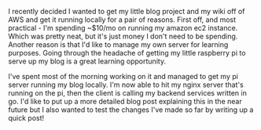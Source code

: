 <!--META--
author: Sean K Smith
created: 2019-04-27T20:54:32Z
edited: 2019-04-27T20:54:32Z
title: Migrated My Server
subtitle: 
tags:
  - linux
  - pi
  - server
  - go
  - golang
--END-->
I recently decided I wanted to get my little blog project and my wiki off of AWS and get it  running locally for a pair of reasons. First off, and most practical - I'm spending ~$10/mo on running my amazon ec2 instance. Which was pretty neat, but it's just money I don't need to be spending. Another reason is that I'd like to manage my own server for learning purposes. Going through the headache of getting my little raspberry pi to serve up my blog is a great learning opportunity.

I've spent most of the morning working on it and managed to get my pi server running my blog locally. I'm now able to hit my nginx server that's running on the pi, then the client is calling my backend services written in go. I'd like to put up a more detailed blog post explaining this in the near future but I also wanted to test the changes I've made so far by writing up a quick post!
